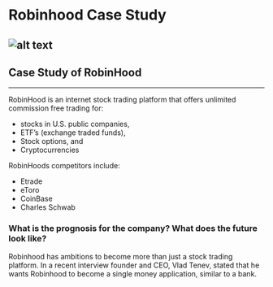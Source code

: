 # Robinhood Case Study

![alt text](image.jpg)
---

## Case Study of RobinHood

---

RobinHood is an internet stock trading platform that offers unlimited commission free trading for:
- stocks in U.S. public companies,
- ETF’s (exchange traded funds),
- Stock options, and
- Cryptocurrencies

RobinHoods competitors include:
- Etrade
- eToro
- CoinBase
- Charles Schwab

### What is the prognosis for the company? What does the future look like?

Robinhood has ambitions to become more than just a stock trading platform.  In a recent interview founder and CEO, Vlad Tenev, stated that he wants Robinhood to become a single money application, similar to a bank.
